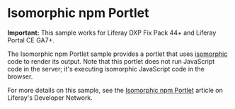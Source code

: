 # Isomorphic npm Portlet

**Important:** This sample works for Liferay DXP Fix Pack 44+ and Liferay Portal
CE GA7+.

The Isomorphic npm Portlet sample provides a portlet that uses
[isomorphic](http://isomorphic.net/) code to render its output. Note that this
portlet does not run JavaScript code in the server; it's executing isomorphic
JavaScript code in the browser.

For more details on this sample, see the
[Isomorphic npm Portlet](https://dev.liferay.com/develop/reference/-/knowledge_base/7-0/isomorphic-npm-portlet)
article on Liferay's Developer Network.